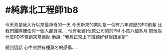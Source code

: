 # #純靠北工程師1b8



今天真是我入行以來最神奇的一天
今天新來的業助是一個有六年資歷的PG前輩
比我們團隊裡任何一個人都資深....
他有老婆(他原公司的前PM
小孩八個多月
問他為什麼RD不當跑來當業助
他說:
&quot;我想正常上下班顧好健康跟家庭&quot;

聽到這話
心中突然有種莫名的感傷....
